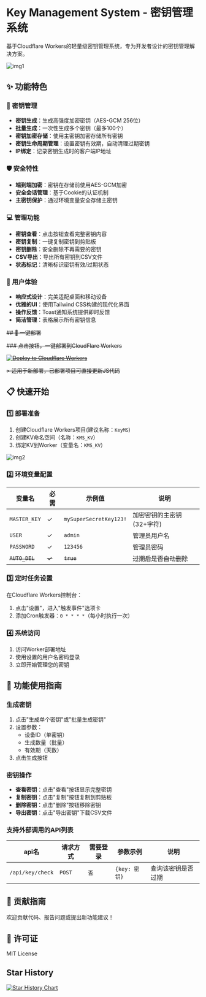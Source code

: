 # Key Management System - 密钥管理系统

基于Cloudflare Workers的轻量级密钥管理系统，专为开发者设计的密钥管理解决方案。

![img1](https://github.com/user-attachments/assets/5b7cdb82-002c-45da-89d9-58ea64f71d25)


## ✨ 功能特色

### 🔑 密钥管理
- **密钥生成**：生成高强度加密密钥（AES-GCM 256位）
- **批量生成**：一次性生成多个密钥（最多100个）
- **密钥加密存储**：使用主密钥加密存储所有密钥
- **密钥生命周期管理**：设置密钥有效期，自动清理过期密钥
- **IP绑定**：记录密钥生成时的客户端IP地址

### 🛡️ 安全特性
- **端到端加密**：密钥在存储前使用AES-GCM加密
- **安全会话管理**：基于Cookie的认证机制
- **主密钥保护**：通过环境变量安全存储主密钥

### 💻 管理功能
- **密钥查看**：点击按钮查看完整密钥内容
- **密钥复制**：一键复制密钥到剪贴板
- **密钥删除**：安全删除不再需要的密钥
- **CSV导出**：导出所有密钥到CSV文件
- **状态标记**：清晰标识密钥有效/过期状态

### 🎨 用户体验
- **响应式设计**：完美适配桌面和移动设备
- **优雅的UI**：使用Tailwind CSS构建的现代化界面
- **操作反馈**：Toast通知系统提供即时反馈
- **简洁管理**：表格展示所有密钥信息

~~## 🚀 一键部署~~

~~### 点击按钮，一键部署到CloudFlare Workers~~

~~[![Deploy to Cloudflare Workers](https://deploy.workers.cloudflare.com/button)](https://deploy.workers.cloudflare.com/?url=https://github.com/rento666/KeyManagementSystem)~~

~~> 适用于新部署，已部署项目可直接更新JS代码~~

## 📋 快速开始

### 1️⃣ 部署准备
1. 创建Cloudflare Workers项目(建议名称：`KeyMS`)
2. 创建KV命名空间（名称：`KMS_KV`）
3. 绑定KV到Worker（变量名：`KMS_KV`）

![img2](https://github.com/user-attachments/assets/c6553d96-8a0f-412e-bbfb-0df4817feed5)

### 2️⃣ 环境变量配置
| 变量名 | 必需 | 示例值 | 说明 |
|--------|------|--------|------|
| `MASTER_KEY` | ✓ | `mySuperSecretKey123!` | 加密密钥的主密钥(32+字符) |
| `USER` | ✓ | `admin` | 管理员用户名 |
| `PASSWORD` | ✓ | `123456` | 管理员密码 |
| ~~`AUTO_DEL`~~ | ~~✓~~ | ~~`true`~~ | ~~过期后是否自动删除~~ |~~

### 3️⃣ 定时任务设置
在Cloudflare Workers控制台：
1. 点击"设置"，进入"触发事件"选项卡
2. 添加Cron触发器：`0 * * * *`（每小时执行一次）

### 4️⃣ 系统访问
1. 访问Worker部署地址
2. 使用设置的用户名密码登录
3. 立即开始管理您的密钥

## 🔧 功能使用指南

### 生成密钥
1. 点击"生成单个密钥"或"批量生成密钥"
2. 设置参数：
   - 设备ID（单密钥）
   - 生成数量（批量）
   - 有效期（天数）
3. 点击生成按钮

### 密钥操作
- **查看密钥**：点击"查看"按钮显示完整密钥
- **复制密钥**：点击"复制"按钮复制到剪贴板
- **删除密钥**：点击"删除"按钮移除密钥
- **导出密钥**：点击"导出密钥"下载CSV文件

### 支持外部调用的API列表
| api名 | 请求方式 | 需要登录 | 参数示例 | 说明 | 
|--------|------|--------|------|------|
| `/api/key/check` | `POST` | `否` | `{key: 密钥}` | 查询该密钥是否过期 |



## 🤝 贡献指南
欢迎贡献代码、报告问题或提出新功能建议！

## 📜 许可证
MIT License

## Star History

[![Star History Chart](https://api.star-history.com/svg?repos=rento666/KeyManagementSystem&type=Date)](https://www.star-history.com/#rento666/KeyManagementSystem&Date)
